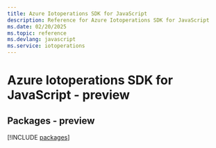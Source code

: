 ```yaml
---
title: Azure Iotoperations SDK for JavaScript
description: Reference for Azure Iotoperations SDK for JavaScript
ms.date: 02/20/2025
ms.topic: reference
ms.devlang: javascript
ms.service: iotoperations
---
```

# Azure Iotoperations SDK for JavaScript - preview
## Packages - preview
[!INCLUDE [packages](iotoperations-index.md)]